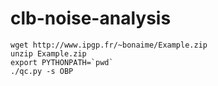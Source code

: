 # clb-noise-analysis
``` code
wget http://www.ipgp.fr/~bonaime/Example.zip
unzip Example.zip
export PYTHONPATH=`pwd`
./qc.py -s OBP
```

